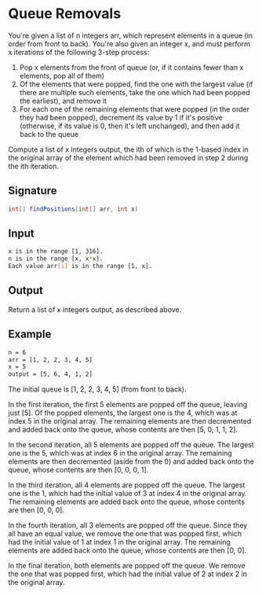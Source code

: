 # Queue Removals

You're given a list of n integers arr, which represent elements in a queue (in order from front to back). You're also given an integer x, and must perform x iterations of the following 3-step process:

1. Pop x elements from the front of queue (or, if it contains fewer than x elements, pop all of them)
2. Of the elements that were popped, find the one with the largest value (if there are multiple such elements, take the one which had been popped the earliest), and remove it
3. For each one of the remaining elements that were popped (in the order they had been popped), decrement its value by 1 if it's positive (otherwise, if its value is 0, then it's left unchanged), and then add it back to the queue

Compute a list of x integers output, the ith of which is the 1-based index in the original array of the element which had been removed in step 2 during the ith iteration.

## Signature

```java
int[] findPositions(int[] arr, int x)
```

## Input

```sh
x is in the range [1, 316].
n is in the range [x, x*x].
Each value arr[i] is in the range [1, x].
```

## Output

Return a list of x integers output, as described above.

## Example

```sh
n = 6
arr = [1, 2, 2, 3, 4, 5]
x = 5
output = [5, 6, 4, 1, 2]
```

The initial queue is [1, 2, 2, 3, 4, 5] (from front to back).

In the first iteration, the first 5 elements are popped off the queue, leaving just [5]. Of the popped elements, the largest one is the 4, which was at index 5 in the original array. The remaining elements are then decremented and added back onto the queue, whose contents are then [5, 0, 1, 1, 2].

In the second iteration, all 5 elements are popped off the queue. The largest one is the 5, which was at index 6 in the original array. The remaining elements are then decremented (aside from the 0) and added back onto the queue, whose contents are then [0, 0, 0, 1].

In the third iteration, all 4 elements are popped off the queue. The largest one is the 1, which had the initial value of 3 at index 4 in the original array. The remaining elements are added back onto the queue, whose contents are then [0, 0, 0].

In the fourth iteration, all 3 elements are popped off the queue. Since they all have an equal value, we remove the one that was popped first, which had the initial value of 1 at index 1 in the original array. The remaining elements are added back onto the queue, whose contents are then [0, 0].

In the final iteration, both elements are popped off the queue. We remove the one that was popped first, which had the initial value of 2 at index 2 in the original array.
